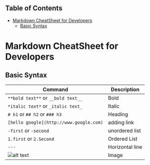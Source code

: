 ## Table of Contents

- [Markdown CheatSheet for Developers](#markdown-cheatsheet-for-developers)
  - [Basic Syntax](#basic-syntax)

# Markdown CheatSheet for Developers

## Basic Syntax

| Command                                 | Description     |
| --------------------------------------- | --------------- |
| `**bold text**` or `__bold text__`      | Bold            |
| `*italic text*` or `_italic text_`      | Italic          |
| `# h1` or `## h2` or `### h3`           | Heading         |
| `[hello google](http://www.google.com)` | adding link     |
| `-first` or `-second`                   | unordered list  |
| `1.first` or `2.Second`                 | Ordered List    |
| `---`                                   | Horizontal line |
| ![alt text](image.jpg)                  | Image           |
